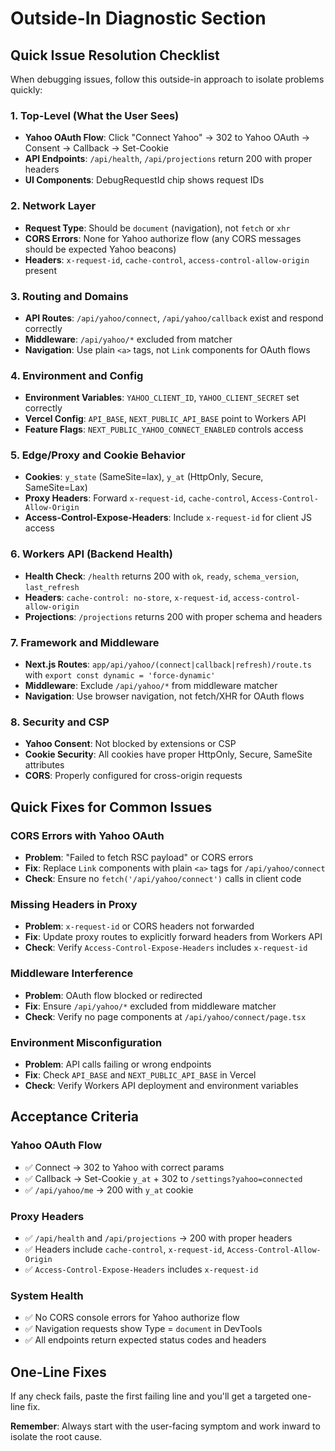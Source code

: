 # Outside-In Diagnostic Section

## Quick Issue Resolution Checklist

When debugging issues, follow this outside-in approach to isolate problems quickly:

### 1. Top-Level (What the User Sees)

- **Yahoo OAuth Flow**: Click "Connect Yahoo" → 302 to Yahoo OAuth → Consent → Callback → Set-Cookie
- **API Endpoints**: `/api/health`, `/api/projections` return 200 with proper headers
- **UI Components**: DebugRequestId chip shows request IDs

### 2. Network Layer

- **Request Type**: Should be `document` (navigation), not `fetch` or `xhr`
- **CORS Errors**: None for Yahoo authorize flow (any CORS messages should be expected Yahoo beacons)
- **Headers**: `x-request-id`, `cache-control`, `access-control-allow-origin` present

### 3. Routing and Domains

- **API Routes**: `/api/yahoo/connect`, `/api/yahoo/callback` exist and respond correctly
- **Middleware**: `/api/yahoo/*` excluded from matcher
- **Navigation**: Use plain `<a>` tags, not `Link` components for OAuth flows

### 4. Environment and Config

- **Environment Variables**: `YAHOO_CLIENT_ID`, `YAHOO_CLIENT_SECRET` set correctly
- **Vercel Config**: `API_BASE`, `NEXT_PUBLIC_API_BASE` point to Workers API
- **Feature Flags**: `NEXT_PUBLIC_YAHOO_CONNECT_ENABLED` controls access

### 5. Edge/Proxy and Cookie Behavior

- **Cookies**: `y_state` (SameSite=lax), `y_at` (HttpOnly, Secure, SameSite=Lax)
- **Proxy Headers**: Forward `x-request-id`, `cache-control`, `Access-Control-Allow-Origin`
- **Access-Control-Expose-Headers**: Include `x-request-id` for client JS access

### 6. Workers API (Backend Health)

- **Health Check**: `/health` returns 200 with `ok`, `ready`, `schema_version`, `last_refresh`
- **Headers**: `cache-control: no-store`, `x-request-id`, `access-control-allow-origin`
- **Projections**: `/projections` returns 200 with proper schema and headers

### 7. Framework and Middleware

- **Next.js Routes**: `app/api/yahoo/(connect|callback|refresh)/route.ts` with `export const dynamic = 'force-dynamic'`
- **Middleware**: Exclude `/api/yahoo/*` from middleware matcher
- **Navigation**: Use browser navigation, not fetch/XHR for OAuth flows

### 8. Security and CSP

- **Yahoo Consent**: Not blocked by extensions or CSP
- **Cookie Security**: All cookies have proper HttpOnly, Secure, SameSite attributes
- **CORS**: Properly configured for cross-origin requests

## Quick Fixes for Common Issues

### CORS Errors with Yahoo OAuth

- **Problem**: "Failed to fetch RSC payload" or CORS errors
- **Fix**: Replace `Link` components with plain `<a>` tags for `/api/yahoo/connect`
- **Check**: Ensure no `fetch('/api/yahoo/connect')` calls in client code

### Missing Headers in Proxy

- **Problem**: `x-request-id` or CORS headers not forwarded
- **Fix**: Update proxy routes to explicitly forward headers from Workers API
- **Check**: Verify `Access-Control-Expose-Headers` includes `x-request-id`

### Middleware Interference

- **Problem**: OAuth flow blocked or redirected
- **Fix**: Ensure `/api/yahoo/*` excluded from middleware matcher
- **Check**: Verify no page components at `/api/yahoo/connect/page.tsx`

### Environment Misconfiguration

- **Problem**: API calls failing or wrong endpoints
- **Fix**: Check `API_BASE` and `NEXT_PUBLIC_API_BASE` in Vercel
- **Check**: Verify Workers API deployment and environment variables

## Acceptance Criteria

### Yahoo OAuth Flow

- ✅ Connect → 302 to Yahoo with correct params
- ✅ Callback → Set-Cookie `y_at` + 302 to `/settings?yahoo=connected`
- ✅ `/api/yahoo/me` → 200 with `y_at` cookie

### Proxy Headers

- ✅ `/api/health` and `/api/projections` → 200 with proper headers
- ✅ Headers include `cache-control`, `x-request-id`, `Access-Control-Allow-Origin`
- ✅ `Access-Control-Expose-Headers` includes `x-request-id`

### System Health

- ✅ No CORS console errors for Yahoo authorize flow
- ✅ Navigation requests show Type = `document` in DevTools
- ✅ All endpoints return expected status codes and headers

## One-Line Fixes

If any check fails, paste the first failing line and you'll get a targeted one-line fix.

**Remember**: Always start with the user-facing symptom and work inward to isolate the root cause.
